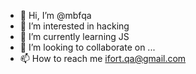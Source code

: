 - 👋 Hi, I’m @mbfqa
- 👀 I’m interested in hacking
- 🌱 I’m currently learning JS
- 💞️ I’m looking to collaborate on ...
- 📫 How to reach me ifort.qa@gmail.com

<!---
mbfqa/mbfqa is a ✨ special ✨ repository because its `README.md` (this file) appears on your GitHub profile.
You can click the Preview link to take a look at your changes.
--->
